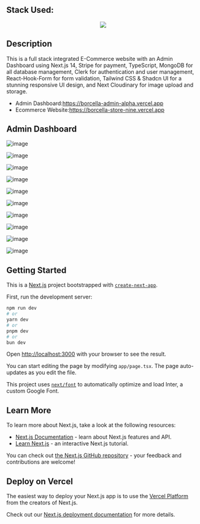 ## Stack Used:
<!-- [![My Skills](https://skillicons.dev/icons?i=nextjs,tailwind,ts,react,mongodb&perline=5)](https://skillicons.dev) -->

<p align="center">
  <a href="https://skillicons.dev">
    <img src="https://skillicons.dev/icons?i=nextjs,tailwind,ts,react,mongodb" />
  </a>
</p>

## Description
This is a full stack integrated E-Commerce website with an Admin Dashboard using Next.js 14, Stripe for payment, TypeScript, MongoDB for all database management, Clerk for authentication and user management, React-Hook-Form for form validation, Tailwind CSS & Shadcn UI for a stunning responsive UI design, and Next Cloudinary for image upload and storage.

- Admin Dashboard:https://borcella-admin-alpha.vercel.app
- Ecommerce Website:https://borcella-store-nine.vercel.app

## Admin Dashboard
![image](https://github.com/chiahuiyun/borcella_admin-master/assets/80665061/7f142de2-9336-4f7a-87d4-3a72c85ac2a4)

![image](https://github.com/chiahuiyun/borcella_admin-master/assets/80665061/24e50535-4543-4f8b-82b1-15b11b89fb93)

![image](https://github.com/chiahuiyun/borcella_admin-master/assets/80665061/9215a287-d043-4dd7-83b0-a80afb3a3b0b)

![image](https://github.com/chiahuiyun/borcella_admin-master/assets/80665061/5777cda0-a470-48b5-9a8e-ab70017d3549)

![image](https://github.com/chiahuiyun/borcella_admin-master/assets/80665061/a61211ed-f945-4ce0-a733-42b256d31e88)

![image](https://github.com/chiahuiyun/borcella_admin-master/assets/80665061/11eacf9c-01b1-4117-bb43-8c1acf28a535)

![image](https://github.com/chiahuiyun/borcella_admin-master/assets/80665061/29c4bc2a-dffc-4db0-9a51-8a1cc85c9adb)

![image](https://github.com/chiahuiyun/borcella_admin-master/assets/80665061/a66d1fab-7b91-48d0-8ce4-981e1ca269d9)

![image](https://github.com/chiahuiyun/borcella_admin-master/assets/80665061/c94d1eb4-bbcb-459e-ba09-e2a4672ce522)

![image](https://github.com/chiahuiyun/borcella_admin-master/assets/80665061/18856fc4-0c32-41b6-849d-9362b7d77a0a)



## Getting Started
This is a [Next.js](https://nextjs.org/) project bootstrapped with [`create-next-app`](https://github.com/vercel/next.js/tree/canary/packages/create-next-app).

First, run the development server:

```bash
npm run dev
# or
yarn dev
# or
pnpm dev
# or
bun dev
```

Open [http://localhost:3000](http://localhost:3000) with your browser to see the result.

You can start editing the page by modifying `app/page.tsx`. The page auto-updates as you edit the file.

This project uses [`next/font`](https://nextjs.org/docs/basic-features/font-optimization) to automatically optimize and load Inter, a custom Google Font.

## Learn More

To learn more about Next.js, take a look at the following resources:

- [Next.js Documentation](https://nextjs.org/docs) - learn about Next.js features and API.
- [Learn Next.js](https://nextjs.org/learn) - an interactive Next.js tutorial.

You can check out [the Next.js GitHub repository](https://github.com/vercel/next.js/) - your feedback and contributions are welcome!

## Deploy on Vercel

The easiest way to deploy your Next.js app is to use the [Vercel Platform](https://vercel.com/new?utm_medium=default-template&filter=next.js&utm_source=create-next-app&utm_campaign=create-next-app-readme) from the creators of Next.js.

Check out our [Next.js deployment documentation](https://nextjs.org/docs/deployment) for more details.
